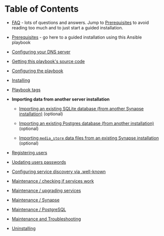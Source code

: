 # Table of Contents

- [FAQ](faq.md) - lots of questions and answers. Jump to [Prerequisites](prerequisites.md) to avoid reading too much and to just start a guided installation.

- [Prerequisites](prerequisites.md) - go here to a guided installation using this Ansible playbook

- [Configuring your DNS server](configuring-dns.md)

- [Getting this playbook's source code](getting-the-playbook.md)

- [Configuring the playbook](configuring-playbook.md)

- [Installing](installing.md)

- [Playbook tags](playbook-tags.md)

- **Importing data from another server installation**

  - [Importing an existing SQLite database (from another Synapse installation)](importing-synapse-sqlite.md) (optional)

  - [Importing an existing Postgres database (from another installation)](importing-postgres.md) (optional)

  - [Importing `media_store` data files from an existing Synapse installation](importing-synapse-media-store.md) (optional)

- [Registering users](registering-users.md)

- [Updating users passwords](updating-users-passwords.md)

- [Configuring service discovery via .well-known](configuring-well-known.md)

- [Maintenance / checking if services work](maintenance-checking-services.md)

- [Maintenance / upgrading services](maintenance-upgrading-services.md)

- [Maintenance / Synapse](maintenance-synapse.md)

- [Maintenance / PostgreSQL](maintenance-postgres.md)

- [Maintenance and Troubleshooting](maintenance-and-troubleshooting.md)

- [Uninstalling](uninstalling.md)
